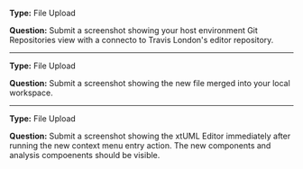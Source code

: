 __Type:__ File Upload

__Question:__ Submit a screenshot showing your host environment Git Repositories view with a connecto to Travis London's editor repository.


----

__Type:__ File Upload

__Question:__ Submit a screenshot showing the new file merged into your local workspace.
  
----

__Type:__ File Upload

__Question:__ Submit a screenshot showing the xtUML Editor immediately after running the new context menu entry action.  The new components and analysis compoenents should be visible.

  
